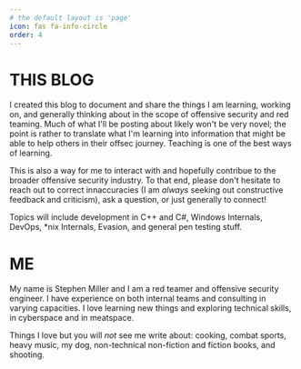 ```yaml
---
# the default layout is 'page'
icon: fas fa-info-circle
order: 4
---
```


# THIS BLOG

I created this blog to document and share the things I am learning, working on, and generally thinking about in the scope of offensive security and red teaming. Much of what I'll be posting about likely won't be very novel; the point is rather to translate what I'm learning into information that might be able to help others in their offsec journey. Teaching is one of the best ways of learning. 

This is also a way for me to interact with and hopefully contribue to the broader offensive security industry. To that end, please don't hesitate to reach out to correct innaccuracies (I am _always_ seeking out constructive feedback and criticism), ask a question, or just generally to connect!

Topics will include development in C++ and C#, Windows Internals, DevOps, *nix Internals, Evasion, and general pen testing stuff.

# ME

My name is Stephen Miller and I am a red teamer and offensive security engineer. I have experience on both internal teams and consulting in varying capacities. I love learning new things and exploring technical skills, in cyberspace and in meatspace.

Things I love but you will _not_ see me write about: cooking, combat sports, heavy music, my dog, non-technical non-fiction and fiction books, and shooting.
